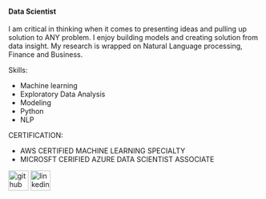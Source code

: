 


#### Data Scientist

I am critical in thinking when it comes to presenting ideas and pulling up solution to ANY problem. I enjoy building models and creating solution from data insight. My research is wrapped on Natural Language processing, Finance and Business.

Skills: 
* Machine learning
* Exploratory Data Analysis
* Modeling
* Python
* NLP

CERTIFICATION:
* AWS CERTIFIED MACHINE LEARNING SPECIALTY
* MICROSFT CERIFIED AZURE DATA SCIENTIST ASSOCIATE



[<img src='https://cdn.jsdelivr.net/npm/simple-icons@3.0.1/icons/github.svg' alt='github' height='40'>](https://github.com/Emmascholar)  [<img src='https://cdn.jsdelivr.net/npm/simple-icons@3.0.1/icons/linkedin.svg' alt='linkedin' height='40'>](https://www.linkedin.com/in/Chukwuemeka-Egbuchulam-05743663/)  

